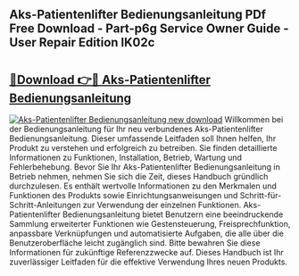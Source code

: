 ## Aks-Patientenlifter Bedienungsanleitung PDf Free Download - Part-p6g Service Owner Guide - User Repair Edition lK02c

# <h2><a href="http://df0gqcm.blite.top/?on=Aks-Patientenlifter+Bedienungsanleitung">🔗Download 👉🔴 Aks-Patientenlifter Bedienungsanleitung</a></h2>

[![Aks-Patientenlifter Bedienungsanleitung new download](https://i.imgur.com/lujVjoI.png)](http://df0gqcm.blite.top/?on=Aks-Patientenlifter+Bedienungsanleitung)
Willkommen bei der Bedienungsanleitung für Ihr neu verbundenes Aks-Patientenlifter Bedienungsanleitung. Dieser umfassende Leitfaden soll Ihnen helfen, Ihr Produkt zu verstehen und erfolgreich zu betreiben. Sie finden detaillierte Informationen zu Funktionen, Installation, Betrieb, Wartung und Fehlerbehebung. Bevor Sie Ihr Aks-Patientenlifter Bedienungsanleitung in Betrieb nehmen, nehmen Sie sich die Zeit, dieses Handbuch gründlich durchzulesen. Es enthält wertvolle Informationen zu den Merkmalen und Funktionen des Produkts sowie Einrichtungsanweisungen und Schritt-für-Schritt-Anleitungen zur Verwendung der einzelnen Funktionen. Aks-Patientenlifter Bedienungsanleitung bietet Benutzern eine beeindruckende Sammlung erweiterter Funktionen wie Gestensteuerung, Freisprechfunktion, anpassbare Verknüpfungen und automatisierte Aufgaben, die alle über die Benutzeroberfläche leicht zugänglich sind. Bitte bewahren Sie diese Informationen für zukünftige Referenzzwecke auf. Dieses Handbuch ist Ihr zuverlässiger Leitfaden für die effektive Verwendung Ihres neuen Produkts.
